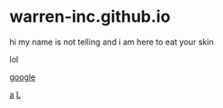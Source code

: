 # warren-inc.github.io
hi my name is not telling and i am here to eat your skin

lol

[google](https://google.com)

[a](https://heeheehehaw.github.io/chat/a.html)
[L](https://click.discord.com/ls/click?upn=qDOo8cnwIoKzt0aLL1cBeJWc43CAiLlKYSQGUErhKV7fF2lroxEuEaMS14HcVQRWFhgZsNnzTGTZIedk76PZOVP2dP3VHHAYl0iQDaUEkZo0SzfY3svP3I2efDM91-2FBuQ136Y4MTK-2F-2BjSsvp5tijlSycSgKuKll-2Bg8qm8FYRO4XROkEOYTt3AcgnUiGfUoTAzdpW_O1Ji7mjAKl4ocJXasJv3irjRV31e17u15S-2BWLU9-2BgVeOFaRnbzumZqFNcGtYAdGQ1N-2BzKWvrYR6V-2FttXOkthrXHwsOS0EAZNoxIYZNZAusrML4FeeKtrfoJu8-2BnWW5FIv82ln2ZOgXxpd8raRUCOCbkuVbOCX4l2LSBhvHuCK9yuflcQYLs-2FKtdHEXd3EDfLP1pwPFXYofzBg21T9-2FN-2F3s9yh6UdzsgH9aLPsW46BCCSptvLw-2BH96c-2FuU2huBOAKuCvNSe4T6PdY9oOvDW-2BJBg-3D-3D)
